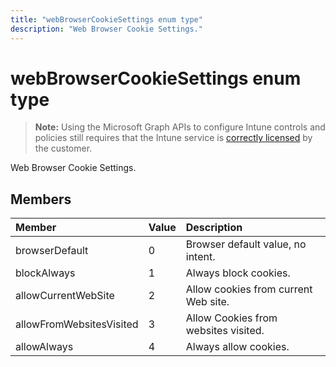 ```yaml
---
title: "webBrowserCookieSettings enum type"
description: "Web Browser Cookie Settings."
---
```


# webBrowserCookieSettings enum type

> **Note:** Using the Microsoft Graph APIs to configure Intune controls and policies still requires that the Intune service is [correctly licensed](https://go.microsoft.com/fwlink/?linkid=839381) by the customer.

Web Browser Cookie Settings.
## Members
|Member|Value|Description|
|:---|:---|:---|
|browserDefault|0|Browser default value, no intent.|
|blockAlways|1|Always block cookies.|
|allowCurrentWebSite|2|Allow cookies from current Web site.|
|allowFromWebsitesVisited|3|Allow Cookies from websites visited.|
|allowAlways|4|Always allow cookies.|



